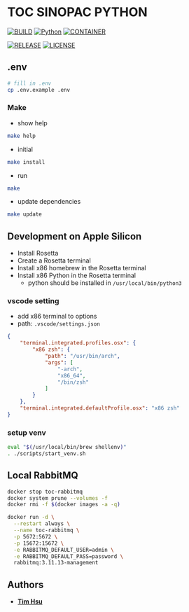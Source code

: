 # TOC SINOPAC PYTHON

[![BUILD](https://img.shields.io/github/actions/workflow/status/ToC-Taiwan/toc-sinopac-python/main.yml?style=for-the-badge&logo=github)](https://github.com/ToC-Taiwan/toc-sinopac-python/actions/workflows/main.yml)
[![Python](https://img.shields.io/badge/Python-3.11.3-yellow?logo=python&logoColor=yellow&style=for-the-badge)](https://python.org)
[![CONTAINER](https://img.shields.io/badge/Container-Docker-blue?style=for-the-badge&logo=docker&logoColor=blue)](https://www.docker.com/)

[![RELEASE](https://img.shields.io/github/release/ToC-Taiwan/toc-sinopac-python?style=for-the-badge)](https://github.com/ToC-Taiwan/toc-sinopac-python/releases/latest)
[![LICENSE](https://img.shields.io/github/license/ToC-Taiwan/toc-sinopac-python?style=for-the-badge)](COPYING)

## .env

```sh
# fill in .env
cp .env.example .env
```

### Make

- show help

```sh
make help
```

- initial

```sh
make install
```

- run

```sh
make
```

- update dependencies

```sh
make update
```

## Development on Apple Silicon

- Install Rosetta
- Create a Rosetta terminal
- Install x86 homebrew in the Rosetta terminal
- Install x86 Python in the Rosetta terminal
  - python should be installed in `/usr/local/bin/python3`

### vscode setting

- add x86 terminal to options
- path: `.vscode/settings.json`

```json
{
    "terminal.integrated.profiles.osx": {
        "x86 zsh": {
            "path": "/usr/bin/arch",
            "args": [
                "-arch",
                "x86_64",
                "/bin/zsh"
            ]
        }
    },
    "terminal.integrated.defaultProfile.osx": "x86 zsh"
}
```

### setup venv

```sh
eval "$(/usr/local/bin/brew shellenv)"
. ./scripts/start_venv.sh
```

## Local RabbitMQ

```sh
docker stop toc-rabbitmq
docker system prune --volumes -f
docker rmi -f $(docker images -a -q)

docker run -d \
  --restart always \
  --name toc-rabbitmq \
  -p 5672:5672 \
  -p 15672:15672 \
  -e RABBITMQ_DEFAULT_USER=admin \
  -e RABBITMQ_DEFAULT_PASS=password \
  rabbitmq:3.11.13-management
```

## Authors

- [**Tim Hsu**](https://github.com/Chindada)
